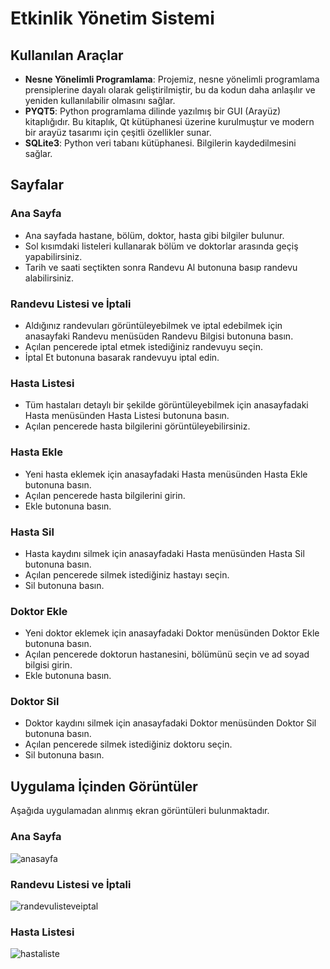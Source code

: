# Etkinlik Yönetim Sistemi

## Kullanılan Araçlar
- **Nesne Yönelimli Programlama**: Projemiz, nesne yönelimli programlama prensiplerine dayalı olarak geliştirilmiştir, bu da kodun daha anlaşılır ve yeniden kullanılabilir olmasını sağlar.
- **PYQT5**: Python programlama dilinde yazılmış bir GUI (Arayüz) kitaplığıdır. Bu kitaplık, Qt kütüphanesi üzerine kurulmuştur ve modern bir arayüz tasarımı için çeşitli özellikler sunar.
- **SQLite3**: Python veri tabanı kütüphanesi. Bilgilerin kaydedilmesini sağlar.

## Sayfalar

### Ana Sayfa
- Ana sayfada hastane, bölüm, doktor, hasta gibi bilgiler bulunur.
- Sol kısımdaki listeleri kullanarak bölüm ve doktorlar arasında geçiş yapabilirsiniz.
- Tarih ve saati seçtikten sonra Randevu Al butonuna basıp randevu alabilirsiniz.

### Randevu Listesi ve İptali
- Aldığınız randevuları görüntüleyebilmek ve iptal edebilmek için anasayfaki Randevu menüsüden Randevu Bilgisi butonuna basın.
- Açılan pencerede iptal etmek istediğiniz randevuyu seçin.
- İptal Et butonuna basarak randevuyu iptal edin.

### Hasta Listesi
- Tüm hastaları detaylı bir şekilde görüntüleyebilmek için anasayfadaki Hasta menüsünden Hasta Listesi butonuna basın.
- Açılan pencerede hasta bilgilerini görüntüleyebilirsiniz.

### Hasta Ekle
- Yeni hasta eklemek için anasayfadaki Hasta menüsünden Hasta Ekle butonuna basın.
- Açılan pencerede hasta bilgilerini girin.
- Ekle butonuna basın.

### Hasta Sil
- Hasta kaydını silmek için anasayfadaki Hasta menüsünden Hasta Sil butonuna basın.
- Açılan pencerede silmek istediğiniz hastayı seçin.
- Sil butonuna basın.

### Doktor Ekle
- Yeni doktor eklemek için anasayfadaki Doktor menüsünden Doktor Ekle butonuna basın.
- Açılan pencerede doktorun hastanesini, bölümünü seçin ve ad soyad bilgisi girin.
- Ekle butonuna basın.

### Doktor Sil
- Doktor kaydını silmek için anasayfadaki Doktor menüsünden Doktor Sil butonuna basın.
- Açılan pencerede silmek istediğiniz doktoru seçin.
- Sil butonuna basın.

## Uygulama İçinden Görüntüler
Aşağıda uygulamadan alınmış ekran görüntüleri bulunmaktadır.

### Ana Sayfa

![anasayfa](https://github.com/memreatila/hastane-yonetim/assets/161308346/d2db19e4-d8a9-431f-abe5-3a94d25311d9)

### Randevu Listesi ve İptali

![randevulisteveiptal](https://github.com/memreatila/hastane-yonetim/assets/161308346/96a29be0-48d2-4981-8c19-528f6c8f2a2a)

### Hasta Listesi

![hastaliste](https://github.com/memreatila/hastane-yonetim/assets/161308346/92c304af-0e5e-4afb-8934-a6325fe5a667)
